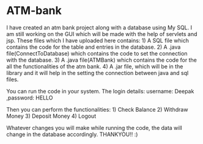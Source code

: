 # ATM-bank
I have created an atm bank project along with a database using My SQL.
I am still working on the GUI which will be made with the help of servlets and jsp.
These files which I have uploaded here contains:
        1) A SQL file which contains the code for the table and entries in the database.
        2) A .java file(ConnectToDatabase) which contains the code to set the connection with the database.
        3) A .java file(ATMBank) which contains the code for the all the functionalities of the atm bank.
        4) A .jar file, which will be in the library and it will help in the setting the connection between java and sql files.


You can run the code in your system.
The login details: username: Deepak
                   ,password: HELLO
     
Then you can perform the functionalities:
                                        1) Check Balance
                                        2) Withdraw Money
                                        3) Deposit Money
                                        4) Logout
                                    
Whatever changes you will make while running the code, the data will change in the database accordingly.
THANKYOU!!  :)
                                          
